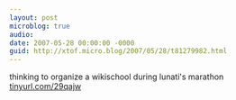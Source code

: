 ```yaml
---
layout: post
microblog: true
audio: 
date: 2007-05-28 00:00:00 -0000
guid: http://xtof.micro.blog/2007/05/28/t81279982.html
---
```

thinking to organize a wikischool during lunati's marathon [tinyurl.com/29qajw](http://tinyurl.com/29qajw)
